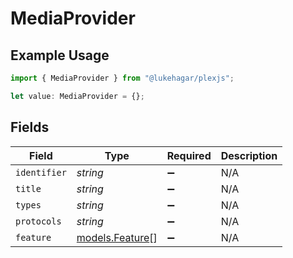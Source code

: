 # MediaProvider

## Example Usage

```typescript
import { MediaProvider } from "@lukehagar/plexjs";

let value: MediaProvider = {};
```

## Fields

| Field                                    | Type                                     | Required                                 | Description                              |
| ---------------------------------------- | ---------------------------------------- | ---------------------------------------- | ---------------------------------------- |
| `identifier`                             | *string*                                 | :heavy_minus_sign:                       | N/A                                      |
| `title`                                  | *string*                                 | :heavy_minus_sign:                       | N/A                                      |
| `types`                                  | *string*                                 | :heavy_minus_sign:                       | N/A                                      |
| `protocols`                              | *string*                                 | :heavy_minus_sign:                       | N/A                                      |
| `feature`                                | [models.Feature](../models/feature.md)[] | :heavy_minus_sign:                       | N/A                                      |